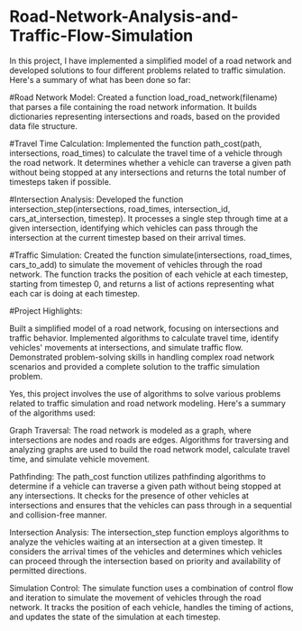# Road-Network-Analysis-and-Traffic-Flow-Simulation

In this project, I have implemented a simplified model of a road network and developed solutions to four different problems related to traffic simulation. Here's a summary of what has been done so far:

#Road Network Model:
Created a function load_road_network(filename) that parses a file containing the road network information. It builds dictionaries representing intersections and roads, based on the provided data file structure.

#Travel Time Calculation:
Implemented the function path_cost(path, intersections, road_times) to calculate the travel time of a vehicle through the road network. It determines whether a vehicle can traverse a given path without being stopped at any intersections and returns the total number of timesteps taken if possible.

#Intersection Analysis:
Developed the function intersection_step(intersections, road_times, intersection_id, cars_at_intersection, timestep). It processes a single step through time at a given intersection, identifying which vehicles can pass through the intersection at the current timestep based on their arrival times.

#Traffic Simulation:
Created the function simulate(intersections, road_times, cars_to_add) to simulate the movement of vehicles through the road network. The function tracks the position of each vehicle at each timestep, starting from timestep 0, and returns a list of actions representing what each car is doing at each timestep.

#Project Highlights:

Built a simplified model of a road network, focusing on intersections and traffic behavior.
Implemented algorithms to calculate travel time, identify vehicles' movements at intersections, and simulate traffic flow.
Demonstrated problem-solving skills in handling complex road network scenarios and provided a complete solution to the traffic simulation problem.

Yes, this project involves the use of algorithms to solve various problems related to traffic simulation and road network modeling. Here's a summary of the algorithms used:

Graph Traversal: The road network is modeled as a graph, where intersections are nodes and roads are edges. Algorithms for traversing and analyzing graphs are used to build the road network model, calculate travel time, and simulate vehicle movement.

Pathfinding: The path_cost function utilizes pathfinding algorithms to determine if a vehicle can traverse a given path without being stopped at any intersections. It checks for the presence of other vehicles at intersections and ensures that the vehicles can pass through in a sequential and collision-free manner.

Intersection Analysis: The intersection_step function employs algorithms to analyze the vehicles waiting at an intersection at a given timestep. It considers the arrival times of the vehicles and determines which vehicles can proceed through the intersection based on priority and availability of permitted directions.

Simulation Control: The simulate function uses a combination of control flow and iteration to simulate the movement of vehicles through the road network. It tracks the position of each vehicle, handles the timing of actions, and updates the state of the simulation at each timestep.


